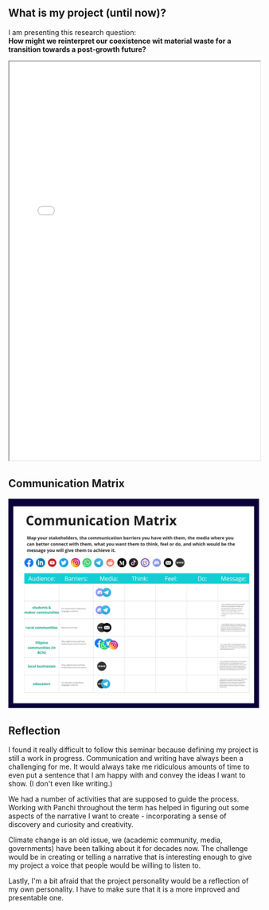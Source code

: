 ## What is my project (until now)?
I am presenting this research question:  
**How might we reinterpret our coexistence wit material waste for a transition towards a post-growth future?**


<iframe width="100%" height="800" src="../../../files/Minnie-Pangilinan-Trash-Pitch.pdf#toolbar=0&navpanes=0&scrollbar=0"></iframe>

## Communication Matrix
![](../../images/Communicating-Ideas/StakeholdersRadar.jpg)


## Reflection
I found it really difficult to follow this seminar because defining my project is still a work in progress. Communication and writing have always been a challenging for me. It would always take me ridiculous amounts of time to even put a sentence that I am happy with and convey the ideas I want to show. (I don't even like writing.)

We had a number of activities that are supposed to guide the process. Working with Panchi throughout the term has helped in figuring out some aspects of the narrative I want to create - incorporating a sense of discovery and curiosity and creativity.

Climate change is an old issue, we (academic community, media, governments) have been talking about it for decades now. The challenge would be in creating or telling a narrative that is interesting enough to give my project a voice that people would be willing to listen to.

Lastly, I'm a bit afraid that the project personality would be a reflection of my own personality. I have to make sure that it is a more improved and presentable one.